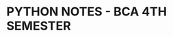 # PYTHON NOTES - BCA 4TH SEMESTER

<!-- Hosted Here: [https://sagar-tamang.github.io/academic-portfolio/](https://sagar-tamang.github.io/academic-portfolio/){:target="_blank"} -->